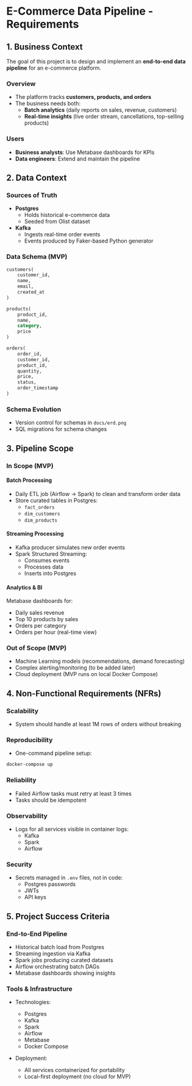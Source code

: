 # E-Commerce Data Pipeline - Requirements

## 1. Business Context

The goal of this project is to design and implement an **end-to-end data pipeline** for an e-commerce platform.

### Overview

- The platform tracks **customers, products, and orders**
- The business needs both:
  - **Batch analytics** (daily reports on sales, revenue, customers)
  - **Real-time insights** (live order stream, cancellations, top-selling products)

### Users

- **Business analysts**: Use Metabase dashboards for KPIs
- **Data engineers**: Extend and maintain the pipeline

## 2. Data Context

### Sources of Truth

- **Postgres**
  - Holds historical e-commerce data
  - Seeded from Olist dataset
- **Kafka**
  - Ingests real-time order events
  - Events produced by Faker-based Python generator

### Data Schema (MVP)

```sql
customers(
    customer_id,
    name,
    email,
    created_at
)

products(
    product_id,
    name,
    category,
    price
)

orders(
    order_id,
    customer_id,
    product_id,
    quantity,
    price,
    status,
    order_timestamp
)
```

### Schema Evolution

- Version control for schemas in `docs/erd.png`
- SQL migrations for schema changes

## 3. Pipeline Scope

### In Scope (MVP)

#### Batch Processing

- Daily ETL job (Airflow → Spark) to clean and transform order data
- Store curated tables in Postgres:
  - `fact_orders`
  - `dim_customers`
  - `dim_products`

#### Streaming Processing

- Kafka producer simulates new order events
- Spark Structured Streaming:
  - Consumes events
  - Processes data
  - Inserts into Postgres

#### Analytics & BI

Metabase dashboards for:

- Daily sales revenue
- Top 10 products by sales
- Orders per category
- Orders per hour (real-time view)

### Out of Scope (MVP)

- Machine Learning models (recommendations, demand forecasting)
- Complex alerting/monitoring (to be added later)
- Cloud deployment (MVP runs on local Docker Compose)

## 4. Non-Functional Requirements (NFRs)

### Scalability

- System should handle at least 1M rows of orders without breaking

### Reproducibility

- One-command pipeline setup:

```bash
docker-compose up
```

### Reliability

- Failed Airflow tasks must retry at least 3 times
- Tasks should be idempotent

### Observability

- Logs for all services visible in container logs:
  - Kafka
  - Spark
  - Airflow

### Security

- Secrets managed in `.env` files, not in code:
  - Postgres passwords
  - JWTs
  - API keys

## 5. Project Success Criteria

### End-to-End Pipeline

- Historical batch load from Postgres
- Streaming ingestion via Kafka
- Spark jobs producing curated datasets
- Airflow orchestrating batch DAGs
- Metabase dashboards showing insights

### Tools & Infrastructure

- Technologies:
  - Postgres
  - Kafka
  - Spark
  - Airflow
  - Metabase
  - Docker Compose

- Deployment:
  - All services containerized for portability
  - Local-first deployment (no cloud for MVP)
